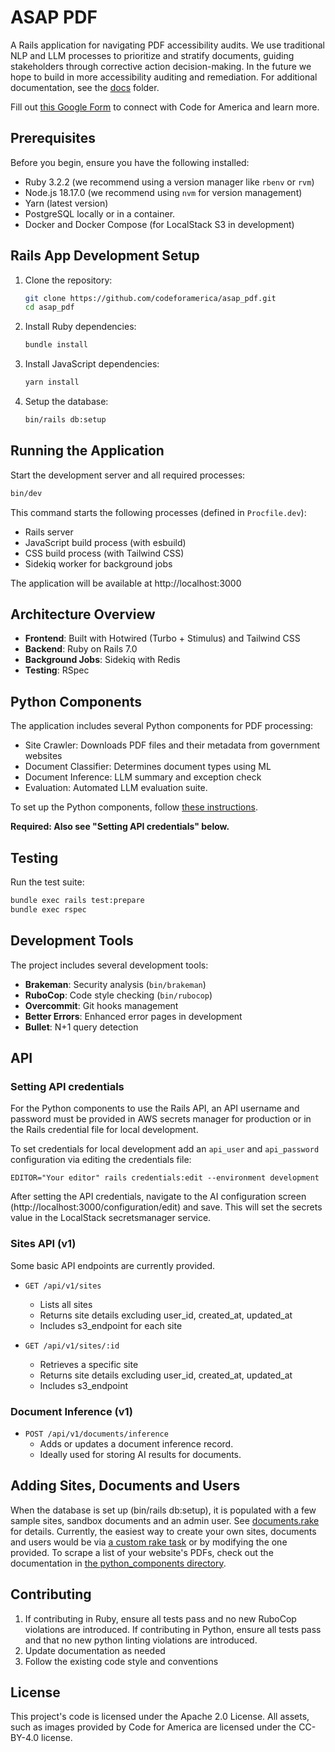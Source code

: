 # ASAP PDF

A Rails application for navigating PDF accessibility audits. We use traditional NLP and LLM processes to prioritize and
stratify documents, guiding stakeholders through corrective action decision-making. In the future we hope to build in
more accessibility auditing and remediation. For additional documentation, see the [docs](./docs) folder.

Fill out [this Google Form](
https://docs.google.com/forms/d/e/1FAIpQLSf2C4uKOgCTf-nrBM7bBWRSyNDELhE6c6EaHMN5Or71vyd7fw/viewform) to connect with Code for America and learn more.

## Prerequisites

Before you begin, ensure you have the following installed:

* Ruby 3.2.2 (we recommend using a version manager like `rbenv` or `rvm`)
* Node.js 18.17.0 (we recommend using `nvm` for version management)
* Yarn (latest version)
* PostgreSQL locally or in a container.
* Docker and Docker Compose (for LocalStack S3 in development)

## Rails App Development Setup

1. Clone the repository:
   ```bash
   git clone https://github.com/codeforamerica/asap_pdf.git
   cd asap_pdf
   ```

2. Install Ruby dependencies:
   ```bash
   bundle install
   ```

3. Install JavaScript dependencies:
   ```bash
   yarn install
   ```

4. Setup the database:
   ```bash
   bin/rails db:setup
   ```

## Running the Application

Start the development server and all required processes:

```bash
bin/dev
```

This command starts the following processes (defined in `Procfile.dev`):

- Rails server
- JavaScript build process (with esbuild)
- CSS build process (with Tailwind CSS)
- Sidekiq worker for background jobs

The application will be available at http://localhost:3000

## Architecture Overview

- **Frontend**: Built with Hotwired (Turbo + Stimulus) and Tailwind CSS
- **Backend**: Ruby on Rails 7.0
- **Background Jobs**: Sidekiq with Redis
- **Testing**: RSpec

## Python Components

The application includes several Python components for PDF processing:

- Site Crawler: Downloads PDF files and their metadata from government websites
- Document Classifier: Determines document types using ML
- Document Inference: LLM summary and exception check
- Evaluation: Automated LLM evaluation suite.

To set up the Python components, follow [these instructions](python_components/README.md).

**Required: Also see "Setting API credentials" below.**

## Testing

Run the test suite:

```bash
bundle exec rails test:prepare
bundle exec rspec
```

## Development Tools

The project includes several development tools:

- **Brakeman**: Security analysis (`bin/brakeman`)
- **RuboCop**: Code style checking (`bin/rubocop`)
- **Overcommit**: Git hooks management
- **Better Errors**: Enhanced error pages in development
- **Bullet**: N+1 query detection

## API

### Setting API credentials

For the Python components to use the Rails API, an API username and password must be provided in AWS secrets manager for production or in the Rails credential file for local development.

To set credentials for local development add an `api_user` and `api_password` configuration via editing the credentials file:

`EDITOR="Your editor" rails credentials:edit --environment development`

After setting the API credentials, navigate to the AI configuration screen (http://localhost:3000/configuration/edit) and save. This will set the secrets value in the LocalStack secretsmanager service.

### Sites API (v1)

Some basic API endpoints are currently provided.

- `GET /api/v1/sites`
    - Lists all sites
    - Returns site details excluding user_id, created_at, updated_at
    - Includes s3_endpoint for each site

- `GET /api/v1/sites/:id`
    - Retrieves a specific site
    - Returns site details excluding user_id, created_at, updated_at
    - Includes s3_endpoint

### Document Inference (v1)

- `POST /api/v1/documents/inference`
    - Adds or updates a document inference record.
    - Ideally used for storing AI results for documents.


## Adding Sites, Documents and Users
When the database is set up (bin/rails db:setup), it is populated with a few sample sites, sandbox documents and an admin user. See [documents.rake](lib/tasks/documents.rake) for details. Currently, the easiest way to create your own sites, documents and users would be via [a custom rake task](https://guides.rubyonrails.org/command_line.html#custom-rake-tasks) or by modifying the one provided. To scrape a list of your website's PDFs, check out the documentation in [the python_components directory](python_components/README.md).

## Contributing

1. If contributing in Ruby, ensure all tests pass and no new RuboCop violations are introduced. If contributing in
   Python, ensure all tests pass and that no new python linting violations are introduced.
2. Update documentation as needed
3. Follow the existing code style and conventions

## License

This project's code is licensed under the Apache 2.0 License. All assets, such as images provided by Code for America are licensed under the CC-BY-4.0 license. 
